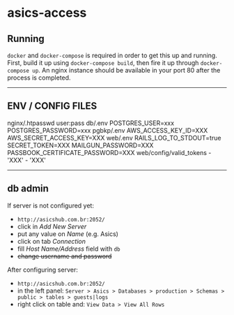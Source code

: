 # asics-access

## Running
`docker` and `docker-compose` is required in order to get this up and running. First, build it up using `docker-compose build`, then fire it up through `docker-compose up`. An nginx instance should be available in your port 80 after the process is completed.

***

## ENV / CONFIG FILES
nginx/.htpasswd
	user:pass
db/.env
	POSTGRES_USER=xxx
	POSTGRES_PASSWORD=xxx
pgbkp/.env
	AWS_ACCESS_KEY_ID=XXX
	AWS_SECRET_ACCESS_KEY=XXX
web/.env
	RAILS_LOG_TO_STDOUT=true
	SECRET_TOKEN=XXX
	MAILGUN_PASSWORD=XXX
	PASSBOOK_CERTIFICATE_PASSWORD=XXX
web/config/valid_tokens
	- 'XXX'
	- 'XXX'

***

## db admin

If server is not configured yet:
- `http://asicshub.com.br:2052/`
- click in *Add New Server*
- put any value on *Name* (e.g. Asics)
- click on tab *Connection*
- fill *Host Name/Address* field with `db`
- ~~change username and password~~

After configuring server:
- `http://asicshub.com.br:2052/`
- in the left panel: `Server > Asics > Databases > production > Schemas > public > tables > guests|logs`
- right click on table and: `View Data > View All Rows`
